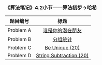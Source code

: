 ### 《算法笔记》4.2小节——算法初步->哈希

| 题目编号  |                             标题                             |
| :-------: | :----------------------------------------------------------: |
| Problem A | [谁是你的潜在朋友](http://codeup.cn/problem.php?cid=100000582&pid=0) |
| Problem B | [分组统计](http://codeup.cn/problem.php?cid=100000582&pid=1) |
| Problem C | [Be Unique (20)](http://codeup.cn/problem.php?cid=100000582&pid=2) |
| Problem D | [String Subtraction (20)](http://codeup.cn/problem.php?cid=100000582&pid=3) |

